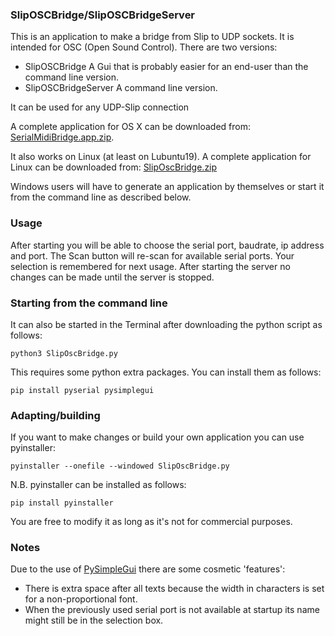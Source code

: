 ### SlipOSCBridge/SlipOSCBridgeServer

This is an application to make a bridge from Slip to UDP sockets. It is intended for OSC (Open Sound Control). There are two versions:
- SlipOSCBridge
  A Gui that is probably easier for an end-user than the command line version.
- SlipOSCBridgeServer
  A command line version.

It can be used for any UDP-Slip connection

A complete application for OS X can be downloaded from: [SerialMidiBridge.app.zip](https://mega.nz/file/k5skCQqL#Gu-krXfbGkKWxxRzex5TsaKGbu9fc9izKQyb72-ZagA).

It also works on Linux (at least on Lubuntu19). A complete application for Linux can be downloaded from:
[SlipOscBridge.zip](https://mega.nz/file/Ug9h1QTB#_gvN7DPf7y9jejG2K-4btN61jieIyUxwtCvAK9iOorQ)

Windows users will have to generate an application by themselves or start it from the command line as described below.

### Usage

After starting you will be able to choose the serial port, baudrate, ip address and port. The Scan button will re-scan for available serial ports. Your selection is remembered for next usage. After starting the server no changes can be made until the server is stopped.

### Starting from the command line

It can also be started in the Terminal after downloading the python script as follows:

```
python3 SlipOscBridge.py
```

This requires some python extra packages. You can install them as follows:

```
pip install pyserial pysimplegui
```

### Adapting/building

If you want to make changes or build your own application you can use pyinstaller:

```
pyinstaller --onefile --windowed SlipOscBridge.py
```

N.B. pyinstaller can be installed as follows:

```
pip install pyinstaller
```

You are free to modify it as long as it's not for commercial purposes.

### Notes

Due to the use of [PySimpleGui](https://pypi.org/project/PySimpleGUI/) there are some cosmetic 'features':

- There is extra space after all texts because the width in characters is set for a non-proportional font.
- When the previously used serial port is not available at startup its name might still be in the selection box.
